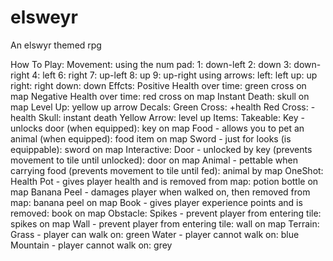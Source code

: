 # elsweyr
An elswyr themed rpg


How To Play:
Movement:
  using the num pad:
    1: down-left
    2: down
    3: down-right
    4: left
    6: right
    7: up-left
    8: up
    9: up-right
  using arrows:
    left: left
    up: up
    right: right
    down: down
Effcts:
  Positive Health over time: green cross on map
  Negative Health over time: red cross on map
  Instant Death: skull on map
  Level Up: yellow up arrow
Decals:
  Green Cross: +health
  Red Cross: -health
  Skull: instant death
  Yellow Arrow: level up
Items:
  Takeable:
    Key - unlocks door (when equipped): key on map
    Food - allows you to pet an animal (when equipped): food item on map
    Sword - just for looks (is equippable): sword on map
  Interactive:
    Door - unlocked by key (prevents movement to tile until unlocked): door on map
    Animal - pettable when carrying food (prevents movement to tile until fed): animal by map
  OneShot:
    Health Pot - gives player health and is removed from map: potion bottle on map
    Banana Peel - damages player when walked on, then removed from map: banana peel on map
    Book - gives player experience points and is removed: book on map
  Obstacle:
    Spikes - prevent player from entering tile: spikes on map
    Wall - prevent player from entering tile: wall on map
Terrain:
  Grass - player can walk on: green
  Water - player cannot walk on: blue
  Mountain - player cannot walk on: grey
